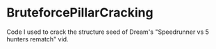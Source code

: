 # BruteforcePillarCracking
Code I used to crack the structure seed of Dream's "Speedrunner vs 5 hunters rematch" vid.
